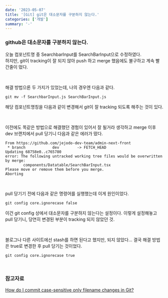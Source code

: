 ```yaml
---
date: '2023-05-07'
title: '[Git] git은 대소문자를 구분하지 않는다.'
categories: ['개발']
summary: '-'
---
```


### github은 대소문자를 구분하지 않는다.

오늘 컴포넌트명 중 SearchbarInput를 SearchBarInput으로 수정하였다.  
하지만, git이 tracking이 잘 되지 않아 push 하고 merge 했음에도 불구하고 계속 빨간줄이 떴다.

<br>

해결 방법으론 두 가지가 있었는데, 나의 경우엔 다음과 같다.

```
git mv -f SearchbarInput.js SearchBarInput.js
```

해당 컴포넌트명칭을 다음과 같이 변경해서 git이 잘 tracking 되도록 해주는 것이 있다.

<br>

이전에도 똑같은 방법으로 해결했던 경험이 있어서 잘 될거라 생각하고 merge 이후 dev 브랜치에서 pull 당기니 다음과 같은 에러가 떴다.

```
From https://github.com/jejodo-dev-team/admin-next-front
 * branch            dev        -> FETCH_HEAD
Updating 68758e0..c765780
error: The following untracked working tree files would be overwritten by merge:
        components/Datatable/SearchBarInput.tsx
Please move or remove them before you merge.
Aborting
```

<br>

pull 당기기 전에 다음과 같은 명령어를 실행했는데 이게 원인이었다.

```
git config core.ignorecase false
```

이건 git config 상에서 대소문자를 구분하지 않는다는 설정이다.
이렇게 설정해놓고 pull 당기니, 당연히 변경된 부분이 tracking 되지 않았던 것.

<br>

블로그나 다른 사이트에선 stash를 하면 된다고 했지만, 되지 않았다...
결국 해결 방법은 true로 변경한 후 pull 당기는 것이었다.

```
git config core.ignorecase true
```

<br>

### 참고자료

[How do I commit case-sensitive only filename changes in Git?](https://stackoverflow.com/questions/17683458/how-do-i-commit-case-sensitive-only-filename-changes-in-git)
